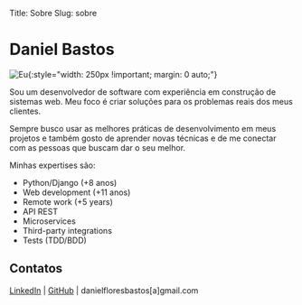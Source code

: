Title: Sobre
Slug: sobre

# Daniel Bastos

![Eu]({static}/static/img/me.png){:style="width: 250px !important; margin: 0 auto;"}

Sou um desenvolvedor de software com experiência em construção de sistemas web. Meu foco é criar soluções para
os problemas reais dos meus clientes.

Sempre busco usar as melhores práticas de desenvolvimento em meus projetos
e também gosto de aprender novas técnicas e de me conectar com as pessoas que buscam dar o seu melhor.

Minhas expertises são:

- Python/Django (+8 anos)
- Web development (+11 anos)
- Remote work (+5 years)
- API REST
- Microservices
- Third-party integrations
- Tests (TDD/BDD)


## Contatos

[LinkedIn](https://www.linkedin.com/in/daniellbastos/) | [GitHub](https://github.com/daniellbastos) | danielfloresbastos[a]gmail.com
